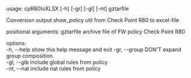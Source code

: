 usage: cpR80toXLSX [-h] [-gr] [-gl] [-nt] gztarfile

Conversion output show_policy util from Check Point R80 to excel-file

positional arguments:
  gztarfile     archive file of FW policy Check Point R80

options:<BR>
-h, --help    show this help message and exit
-gr, --group  DON'T expand group composition<BR>
-gl, --glb    include global rules from policy<BR>
-nt, --nat    include nat rules from policy
